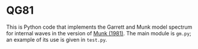 # QG81
This is Python code that implements the Garrett and Munk model spectrum for internal waves in the version of [Munk (1981)](http://ocw.mit.edu/resources/res-12-000-evolution-of-physical-oceanography-spring-2007/part-2/wunsch_chapter9.pdf). The main module is `gm.py`; an example of its use is given in `test.py`.
